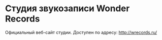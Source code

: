 # Студия звукозаписи Wonder Records
Официальный веб-сайт студии. Доступен по адресу: http://wrecords.ru/
